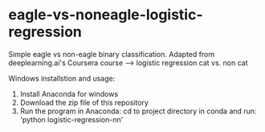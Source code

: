 # eagle-vs-noneagle-logistic-regression
Simple eagle vs non-eagle binary classification. Adapted from deeplearning.ai's Coursera course --> logistic regression cat vs. non cat

Windows installstion and usage:
1. Install Anaconda for windows
2. Download the zip file of this repository 
3. Run the program in Anaconda: cd to project directory in conda and run: 'python logistic-regression-nn'
